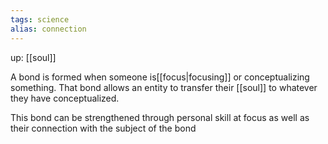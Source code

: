 ```yaml
---
tags: science
alias: connection
---
```

up: [[soul]]

A bond is formed when someone is[[focus|focusing]] or conceptualizing something. That bond allows an entity to transfer their [[soul]] to whatever they have conceptualized.

This bond can be strengthened through personal skill at focus as well as their connection with the subject of the bond
